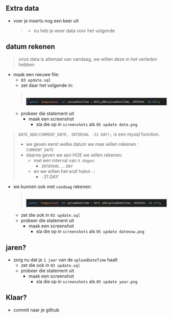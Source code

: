 
## Extra data

- voer je inserts nog een keer uit
    > - nu heb je weer data voor het volgende

## datum rekenen

> onze data is allemaal van vandaag, we willen deze in het verleden hebben
- maak een nieuwe file:
    - `03 update.sql`
    - zet daar het volgende in:
    > </br>![](img/datecalc.PNG)
    - probeer die statement uit
        - maak een screenshot
            - sla die op in `screenshots` als `05 update date.png`

    
> `DATE_ADD(CURRENT_DATE, INTERVAL -31 DAY);` is een mysql function.
> - we geven eerst welke datum we mee willen rekenen : `CURRENT_DATE`
> - daarna geven we aan HOE we willen rekenen:
>   - met een interval van `X dagen`: 
>       - *`INTERVAL` ... `DAY`*
>   - en we willen het eraf halen `-`: 
>       - *`-`31 DAY*

- we kunnen ook met `vandaag` rekenen:
    > </br>![](img/datenowcalc.PNG)
    - zet die ook in `03 update.sql`
    - probeer die statement uit
        - maak een screenshot
            - sla die op in `screenshots` als `05 update datenow.png`

## jaren?

- zorg nu dat je `1 jaar` van de `uploadDateTime` haalt
    - zet die ook in `03 update.sql`
    - probeer die statement uit
        - maak een screenshot
            - sla die op in `screenshots` als `05 update year.png`
        
 ## Klaar?
- commit naar je github
